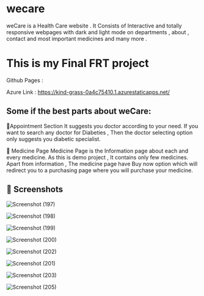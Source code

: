 # wecare
weCare is a Health Care website . It Consists of Interactive and totally responsive webpages with dark and light mode on departments , about , contact and most important medicines and many more .

# This is my Final FRT project

 Github Pages :
 
 Azure Link : https://kind-grass-0a4c75410.1.azurestaticapps.net/

## Some if the best parts about weCare:

🥷Appointment Section
It suggests you doctor according to your need. If you want to search any doctor for Diabeties , Then the doctor selecting option only suggests you diabetic specialist.

🥷 Medicine Page
Medicine Page is the Information page about each and every medicine. As this is demo project , It contains only few medicines. Apart from information , The medicine page
have Buy now option which will redirect you to a purchasing page where you will purchase your medicine.


## 🥷 Screenshots

![Screenshot (197)](https://user-images.githubusercontent.com/51224447/181572135-c8e89023-af43-4e8c-abb8-69805be13c78.png)

![Screenshot (198)](https://user-images.githubusercontent.com/51224447/181572223-0ec64860-be31-4406-a68f-721ba0a5c509.png)

![Screenshot (199)](https://user-images.githubusercontent.com/51224447/181572278-7c0af10b-9740-4804-80cc-27dc3668b9b5.png)

![Screenshot (200)](https://user-images.githubusercontent.com/51224447/181572364-3969a027-a002-4577-9871-342157508ed0.png)

![Screenshot (202)](https://user-images.githubusercontent.com/51224447/181572579-023bbe1c-ef5a-45ae-970e-80bb3c557792.png)

![Screenshot (201)](https://user-images.githubusercontent.com/51224447/181572622-40be5fe8-9451-4f43-a476-5fef0aab9eab.png)

![Screenshot (203)](https://user-images.githubusercontent.com/51224447/181572669-4782a592-81bb-40e6-a37b-d5cc8de0b782.png)

![Screenshot (205)](https://user-images.githubusercontent.com/51224447/181572717-ec9ac0ef-ad8c-45e8-bf15-184be4af0e65.png)

